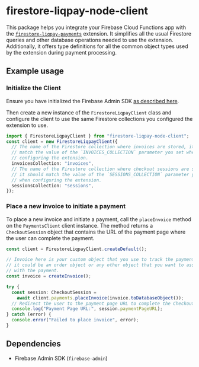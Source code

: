 # firestore-liqpay-node-client
This package helps you integrate your Firebase Cloud Functions app with the
[`firestore-liqpay-payments`](https://extensions.dev/extensions/summerhammer/firestore-liqpay-payments) extension. 
It simplifies all the usual Firestore queries and other database operations 
needed to use the extension. Additionally, it offers type definitions for all 
the common object types used by the extension during payment processing.

## Example usage

### Initialize the Client

Ensure you have initialized the Firebase Admin SDK [as described here](https://firebase.google.com/docs/admin/setup#initialize-sdk).

Then create a new instance of the `FirestoreLiqpayClient` class and configure 
the client to use the same Firestore collections you configured the extension to use.

```typescript
import { FirestoreLiqpayClient } from "firestore-liqpay-node-client";
const client = new FirestoreLiqpayClient({
  // The name of the Firestore collection where invoices are stored, it should 
  // match the value of the `INVOICES_COLLECTION` parameter you set when 
  // configuring the extension.
  invoicesCollection: "invoices", 
  // The name of the Firestore collection where checkout sessions are stored, 
  // it should match the value of the `SESSIONS_COLLECTION` parameter you set
  // when configuring the extension.
  sessionsCollection: "sessions",
});
```

### Place a new invoice to initiate a payment

To place a new invoice and initiate a payment, call the `placeInvoice` method
on the `PaymentsClient` client instance. The method returns a 
`CheckoutSession` object that contains the URL of the payment page where the
user can complete the payment.

```typescript
const client = FirestoreLiqpayClient.createDefault();

// Invoice here is your custom object that you use to track the payment, 
// it could be an order object or any other object that you want to associate
// with the payment.
const invoice = createInvoice();

try {
  const session: CheckoutSession = 
    await client.payments.placeInvoice(invoice.toDatabaseObject());
  // Redirect the user to the payment page URL to complete the Checkout
  console.log("Payment Page URL:", session.paymentPageURL);
} catch (error) {
  console.error("Failed to place invoice", error);
}
```

## Dependencies
* Firebase Admin SDK (`firebase-admin`)
